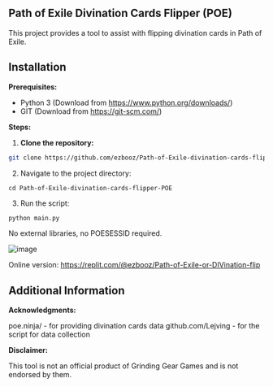 ## Path of Exile Divination Cards Flipper (POE)

This project provides a tool to assist with flipping divination cards in Path of Exile.


## Installation

**Prerequisites:**

* Python 3 (Download from https://www.python.org/downloads/)
* GIT (Download from https://git-scm.com/)

**Steps:**
1. **Clone the repository:**

```bash
git clone https://github.com/ezbooz/Path-of-Exile-divination-cards-flipper-POE
```

2. Navigate to the project directory:
```
cd Path-of-Exile-divination-cards-flipper-POE
```

3. Run the script:
```bash
python main.py
```

 No external libraries, no POESESSID required. 


![image](https://github.com/ezbooz/Path-of-Exile-divination-cards-flipper/assets/55065112/0be2a7ef-ace6-423d-9690-bfcfe1ec17b2)


Online version: https://replit.com/@ezbooz/Path-of-Exile-or-DIVination-flip

## Additional Information
**Acknowledgments:**

  poe.ninja/ - for providing divination cards data
  github.com/Lejving - for the script for data collection

**Disclaimer:**

  This tool is not an official product of Grinding Gear Games and is not endorsed by them.
